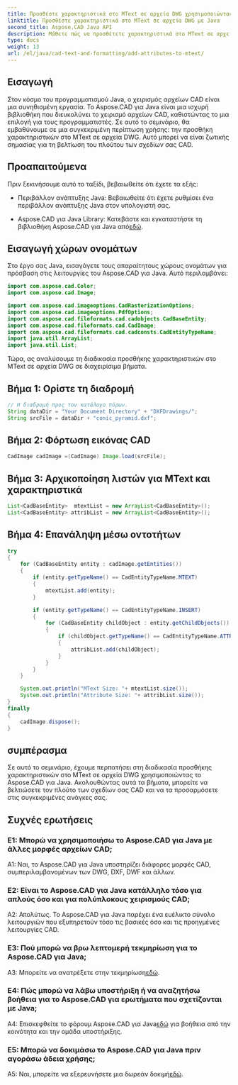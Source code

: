 ```yaml
---
title: Προσθέστε χαρακτηριστικά στο MText σε αρχεία DWG χρησιμοποιώντας το Aspose.CAD για Java
linktitle: Προσθέστε χαρακτηριστικά στο MText σε αρχεία DWG με Java
second_title: Aspose.CAD Java API
description: Μάθετε πώς να προσθέτετε χαρακτηριστικά στο MText σε αρχεία DWG χρησιμοποιώντας το Aspose.CAD για Java. Αναβαθμίστε τα σχέδιά σας CAD με αυτόν τον οδηγό βήμα προς βήμα.
type: docs
weight: 13
url: /el/java/cad-text-and-formatting/add-attributes-to-mtext/
---
```

## Εισαγωγή

Στον κόσμο του προγραμματισμού Java, ο χειρισμός αρχείων CAD είναι μια συνηθισμένη εργασία. Το Aspose.CAD για Java είναι μια ισχυρή βιβλιοθήκη που διευκολύνει το χειρισμό αρχείων CAD, καθιστώντας το μια επιλογή για τους προγραμματιστές. Σε αυτό το σεμινάριο, θα εμβαθύνουμε σε μια συγκεκριμένη περίπτωση χρήσης: την προσθήκη χαρακτηριστικών στο MText σε αρχεία DWG. Αυτό μπορεί να είναι ζωτικής σημασίας για τη βελτίωση του πλούτου των σχεδίων σας CAD.

## Προαπαιτούμενα

Πριν ξεκινήσουμε αυτό το ταξίδι, βεβαιωθείτε ότι έχετε τα εξής:

- Περιβάλλον ανάπτυξης Java: Βεβαιωθείτε ότι έχετε ρυθμίσει ένα περιβάλλον ανάπτυξης Java στον υπολογιστή σας.

- Aspose.CAD για Java Library: Κατεβάστε και εγκαταστήστε τη βιβλιοθήκη Aspose.CAD για Java από[εδώ](https://releases.aspose.com/cad/java/).

## Εισαγωγή χώρων ονομάτων

Στο έργο σας Java, εισαγάγετε τους απαραίτητους χώρους ονομάτων για πρόσβαση στις λειτουργίες του Aspose.CAD για Java. Αυτό περιλαμβάνει:

```java
import com.aspose.cad.Color;
import com.aspose.cad.Image;

import com.aspose.cad.imageoptions.CadRasterizationOptions;
import com.aspose.cad.imageoptions.PdfOptions;
import com.aspose.cad.fileformats.cad.cadobjects.CadBaseEntity;
import com.aspose.cad.fileformats.cad.CadImage;
import com.aspose.cad.fileformats.cad.cadconsts.CadEntityTypeName;
import java.util.ArrayList;
import java.util.List;
```

Τώρα, ας αναλύσουμε τη διαδικασία προσθήκης χαρακτηριστικών στο MText σε αρχεία DWG σε διαχειρίσιμα βήματα.

## Βήμα 1: Ορίστε τη διαδρομή

```java
// Η διαδρομή προς τον κατάλογο πόρων.
String dataDir = "Your Document Directory" + "DXFDrawings/";
String srcFile = dataDir + "conic_pyramid.dxf";
```

## Βήμα 2: Φόρτωση εικόνας CAD

```java
CadImage cadImage =(CadImage) Image.load(srcFile);
```

## Βήμα 3: Αρχικοποίηση λιστών για MText και χαρακτηριστικά

```java
List<CadBaseEntity>  mtextList = new ArrayList<CadBaseEntity>();
List<CadBaseEntity> attribList = new ArrayList<CadBaseEntity>();
```

## Βήμα 4: Επανάληψη μέσω οντοτήτων

```java
try
{
    for (CadBaseEntity entity : cadImage.getEntities())
    {
        if (entity.getTypeName() == CadEntityTypeName.MTEXT)
        {
            mtextList.add(entity);
        }

        if (entity.getTypeName() == CadEntityTypeName.INSERT)
        {
            for (CadBaseEntity childObject : entity.getChildObjects())
            {
                if (childObject.getTypeName() == CadEntityTypeName.ATTRIB)
                {
                    attribList.add(childObject);
                }
            }
        }
    }

    System.out.println("MText Size: "+ mtextList.size());
    System.out.println("Attribute Size: "+ attribList.size());
}
finally
{
    cadImage.dispose();
}
```

## συμπέρασμα

Σε αυτό το σεμινάριο, έχουμε περπατήσει στη διαδικασία προσθήκης χαρακτηριστικών στο MText σε αρχεία DWG χρησιμοποιώντας το Aspose.CAD για Java. Ακολουθώντας αυτά τα βήματα, μπορείτε να βελτιώσετε τον πλούτο των σχεδίων σας CAD και να τα προσαρμόσετε στις συγκεκριμένες ανάγκες σας.

## Συχνές ερωτήσεις

### Ε1: Μπορώ να χρησιμοποιήσω το Aspose.CAD για Java με άλλες μορφές αρχείων CAD;

A1: Ναι, το Aspose.CAD για Java υποστηρίζει διάφορες μορφές CAD, συμπεριλαμβανομένων των DWG, DXF, DWF και άλλων.

### Ε2: Είναι το Aspose.CAD για Java κατάλληλο τόσο για απλούς όσο και για πολύπλοκους χειρισμούς CAD;

Α2: Απολύτως. Το Aspose.CAD για Java παρέχει ένα ευέλικτο σύνολο λειτουργιών που εξυπηρετούν τόσο τις βασικές όσο και τις προηγμένες λειτουργίες CAD.

### Ε3: Πού μπορώ να βρω λεπτομερή τεκμηρίωση για το Aspose.CAD για Java;

A3: Μπορείτε να ανατρέξετε στην τεκμηρίωση[εδώ](https://reference.aspose.com/cad/java/).

### Ε4: Πώς μπορώ να λάβω υποστήριξη ή να αναζητήσω βοήθεια για το Aspose.CAD για ερωτήματα που σχετίζονται με Java;

 A4: Επισκεφθείτε το φόρουμ Aspose.CAD για Java[εδώ](https://forum.aspose.com/c/cad/19) για βοήθεια από την κοινότητα και την ομάδα υποστήριξης.

### Ε5: Μπορώ να δοκιμάσω το Aspose.CAD για Java πριν αγοράσω άδεια χρήσης;

 A5: Ναι, μπορείτε να εξερευνήσετε μια δωρεάν δοκιμή[εδώ](https://releases.aspose.com/).